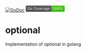 [![GoDoc](https://godoc.org/github.com/MercuryThePlanet/optional?status.svg)](https://godoc.org/github.com/MercuryThePlanet/optional)
[![Coverage](./coverage_badge.png)](./coverage_badge.png)

# optional
Implementation of optional in golang

